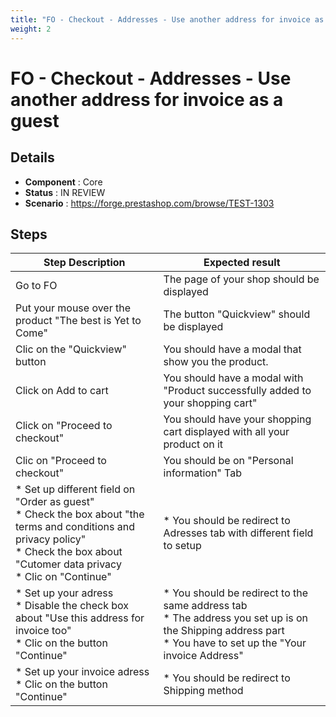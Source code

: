 ```yaml
---
title: "FO - Checkout - Addresses - Use another address for invoice as a guest"
weight: 2
---
```


# FO - Checkout - Addresses - Use another address for invoice as a guest
## Details
* **Component** : Core
* **Status** : IN REVIEW
* **Scenario** : https://forge.prestashop.com/browse/TEST-1303

## Steps
| Step Description | Expected result |
| ----- | ----- |
| Go to FO | The page of your shop should be displayed |
| Put your mouse over the product "The best is Yet to Come" | The button "Quickview" should be displayed |
| Clic on the "Quickview" button | You should have a modal that show you the product. |
| Click on Add to cart | You should have a modal with "Product successfully added to your shopping cart" |
| Click on "Proceed to checkout" | You should have your shopping cart displayed with all your product on it |
| Clic on "Proceed to checkout" | You should be on "Personal information" Tab |
| * Set up different field on "Order as guest"<br> * Check the box about "the terms and conditions and privacy policy"<br> * Check the box about "Cutomer data privacy<br> * Clic on "Continue" | * You should be redirect to Adresses tab with different field to setup |
| * Set up your adress<br> * Disable the check box about "Use this address for invoice too" <br> * Clic on the button "Continue" | * You should be redirect to the same address tab <br> * The address you set up is on the Shipping address part <br> * You have to set up the "Your invoice Address" |
| * Set up your invoice adress<br> * Clic on the button "Continue" | * You should be redirect to Shipping method |
